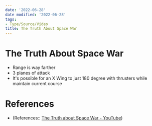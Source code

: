 ```yaml
---
date: '2022-06-28'
date modified: '2022-06-28'
tags:
- Type/Source/Video
title: The Truth About Space War
---
```


# The Truth About Space War
- Range is way farther
- 3 planes of attack
- It's possible for an X Wing to just 180 degree with thrusters while maintain current course


# References
- (References:: [The Truth about Space War - YouTube](https://www.youtube.com/watch?v=9Xs3mGhQGxM))